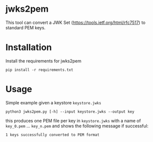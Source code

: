 # jwks2pem
This tool can convert a JWK Set (https://tools.ietf.org/html/rfc7517) to standard PEM keys.

# Installation
Install the requirements for jwks2pem

```shell script
pip install -r requirements.txt
```

# Usage
Simple example given a keystore ```keystore.jwks```
```shell script
python3 jwks2pem.py [-h] --input keystore.jwks --output key
```

this produces one PEM file per key in ```keystore.jwks``` with a name of ```key_0.pem``` ... ```key_n.pem```
and shows the following message if successful:

```1 keys successfully converted to PEM format```
